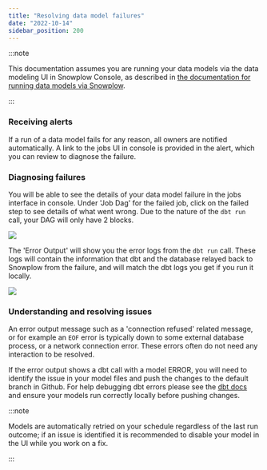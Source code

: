 ```yaml
---
title: "Resolving data model failures"
date: "2022-10-14"
sidebar_position: 200
---
```


:::note

This documentation assumes you are running your data models via the data modeling UI in Snowplow Console, as described in [the documentation for running data models via Snowplow](/docs/modeling-your-data/running-data-models-via-snowplow-bdp/dbt/index.md#2-the-data-modeling-configuration).

:::

### Receiving alerts

If a run of a data model fails for any reason, all owners are notified automatically. A link to the jobs UI in console is provided in the alert, which you can review to diagnose the failure.

### Diagnosing failures

You will be able to see the details of your data model failure in the jobs interface in console. Under 'Job Dag' for the failed job, click on the failed step to see details of what went wrong. Due to the nature of the `dbt run` call, your DAG will only have 2 blocks.

![](images/dbt-dag.png)

The 'Error Output' will show you the error logs from the `dbt run` call. These logs will contain the information that dbt and the database relayed back to Snowplow from the failure, and will match the dbt logs you get if you run it locally.

![](images/dbt-step-error-output.png)

### Understanding and resolving issues

An error output message such as a 'connection refused' related message, or for example an `EOF` error is typically down to some external database process, or a network connection error. These errors often do not need any interaction to be resolved.

If the error output shows a dbt call with a model ERROR, you will need to identify the issue in your model files and push the changes to the default branch in Github. For help debugging dbt errors please see the [dbt docs](https://docs.getdbt.com/guides/legacy/debugging-errors) and ensure your models run correctly locally before pushing changes.

:::note

Models are automatically retried on your schedule regardless of the last run outcome; if an issue is identified it is recommended to disable your model in the UI while you work on a fix.

:::
